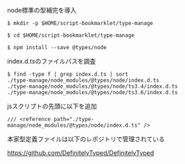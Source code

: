 node標準の型補完を導入

```
$ mkdir -p $HOME/script-bookmarklet/type-manage

$ cd $HOME/script-bookmarklet/type-manage

$ npm install --save @types/node
```

index.d.tsのファイルパスを調査

```
$ find -type f | grep index.d.ts | sort
./type-manage/node_modules/@types/node/index.d.ts
./type-manage/node_modules/@types/node/ts3.4/index.d.ts
./type-manage/node_modules/@types/node/ts3.6/index.d.ts
```

jsスクリプトの先頭に以下を追加

```
/// <reference path="./type-manage/node_modules/@types/node/index.d.ts" />
```

本家型定義ファイルは以下のレポジトリで管理されている

https://github.com/DefinitelyTyped/DefinitelyTyped
